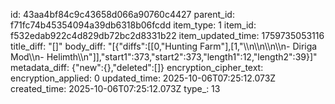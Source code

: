 id: 43aa4bf84c9c43658d066a90760c4427
parent_id: f71fc74b45354094a39db6318b06fcdd
item_type: 1
item_id: f532edab922c4d829db72bc2d8331b22
item_updated_time: 1759735053116
title_diff: "[]"
body_diff: "[{\"diffs\":[[0,\"Hunting Farm\"],[1,\"\\\n\\\n\\\n\\\n- Diriga Mod\\\n- Helimth\\\n\"]],\"start1\":373,\"start2\":373,\"length1\":12,\"length2\":39}]"
metadata_diff: {"new":{},"deleted":[]}
encryption_cipher_text: 
encryption_applied: 0
updated_time: 2025-10-06T07:25:12.073Z
created_time: 2025-10-06T07:25:12.073Z
type_: 13